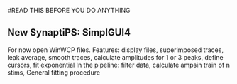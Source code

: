 #READ THIS BEFORE YOU DO ANYTHING

## New SynaptiPS: SimplGUI4

For now open WinWCP files.
Features: display files, superimposed traces, leak average, smooth traces, calculate amplitudes for 1 or 3 peaks, define cursors, fit exponential 
In the pipeline: filter data, calculate ampsin train of n stims, General fitting procedure




